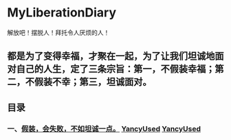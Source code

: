 # MyLiberationDiary
解放吧！摆脱人！拜托令人厌烦的人！
## 都是为了变得幸福，才聚在一起，为了让我们坦诚地面对自己的人生，定了三条宗旨：第一，不假装幸福；第二，不假装不幸；第三，坦诚面对。
## 目录
### 一、[假装，会失败，不如坦诚一点。](/%E7%9B%AE%E5%BD%95/假装，会失败，不如坦诚一点.md)   [YancyUsed](https://github.com/YancyUsed)  [YancyUsed](https://gitee.com/yancyused)
